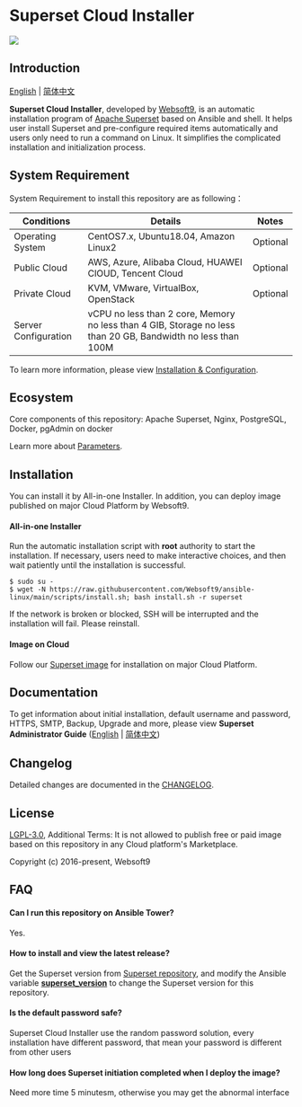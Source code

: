 # Superset Cloud Installer

![](https://libs.websoft9.com/common/websott9-cloud-installer.png) 

## Introduction

[English](/README.md) | [简体中文](/README_zh.md)  

**Superset Cloud Installer**, developed by [Websoft9](https://www.websoft9.com), is an automatic installation program of [Apache Superset](https://superset.apache.org/) based on Ansible and shell. It helps user install Superset and pre-configure required items automatically and users only need to run a command on Linux. It simplifies the complicated installation and initialization process.  

## System Requirement

System Requirement to install this repository are as following：

| Conditions       | Details                               | Notes                |
| -------------- | ----------------------------------- | -------------------- |
| Operating System   | CentOS7.x, Ubuntu18.04, Amazon Linux2 | Optional                 |
| Public Cloud     | AWS, Azure, Alibaba Cloud, HUAWEI ClOUD, Tencent Cloud    | Optional                 |
| Private Cloud     | KVM, VMware, VirtualBox, OpenStack    | Optional                 |
| Server Configuration | vCPU no less than 2 core, Memory no less than 4 GIB, Storage no less than 20 GB, Bandwidth no less than 100M ||

To learn more information, please view [Installation & Configuration](https://superset.apache.org/installation.html).

## Ecosystem

Core components of this repository: Apache Superset, Nginx, PostgreSQL, Docker, pgAdmin on docker

Learn more about [Parameters](/docs/stack-components.md).

## Installation

You can install it by All-in-one Installer. In addition, you can deploy image published on major Cloud Platform by Websoft9.

#### All-in-one Installer

Run the automatic installation script with **root** authority to start the installation. If necessary, users need to make interactive choices, and then wait patiently until the installation is successful.

```
$ sudo su -
$ wget -N https://raw.githubusercontent.com/Websoft9/ansible-linux/main/scripts/install.sh; bash install.sh -r superset
```

If the network is broken or blocked, SSH will be interrupted and the installation will fail. Please reinstall.

#### Image on Cloud 

Follow our [Superset image](https://apps.websoft9.com/superset) for installation on major Cloud Platform.

## Documentation

To get information about initial installation, default username and password, HTTPS, SMTP, Backup, Upgrade and more, please view **Superset Administrator Guide** ([English](https://support.websoft9.com/docs/superset) | [简体中文](https://support.websoft9.com/docs/superset/zh))

## Changelog

Detailed changes are documented in the [CHANGELOG](/CHANGELOG.md).

## License

[LGPL-3.0](/License.md), Additional Terms: It is not allowed to publish free or paid image based on this repository in any Cloud platform's Marketplace.

Copyright (c) 2016-present, Websoft9

## FAQ

#### Can I run this repository on Ansible Tower? 

Yes.

#### How to install and view the latest release?

Get the Superset version from [Superset repository](https://github.com/apache/incubator-superset/releases), and modify the Ansible variable **[superset_version](/roles/ansible/superset/defaults/main.yml)** to change the Superset version for this repository. 

#### Is the default password safe?

Superset Cloud Installer use the random password solution, every installation have different password, that mean your password is different from other users

#### How long does Superset initiation completed when I deploy the image?

Need more time 5 minutesm, otherwise you may get the abnormal interface
